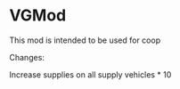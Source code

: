 # VGMod 

This mod is intended to be used for coop

Changes:

Increase supplies on all supply vehicles * 10